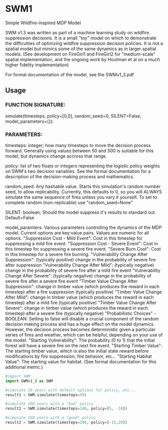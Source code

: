 # SWM1
Simple Wildfire-inspired MDP Model

SWM v1.3 was written as part of a machine learning study on wildfire suppression decisions. It is a small "toy" model on which to demonstrate the difficulties of optimzing wildfire suppression decision policies. It is not a spatial model but mimics some of the same dynamics as in larger spatial models. (See development on FireGirl1 and FireGirl2 for "medium-scale" spatial implementation, and the ongoing work by Houtman et al on a much higher fidelity implementation)

For formal documentation of the model, see the SWMv1_3.pdf

## Usage

### FUNCTION SIGNATURE:

simulate(timesteps, policy=[0,0], random_seed=0, SILENT=False, model_parameters={}):

### PARAMETERS:


timesteps: integer; how many timesteps to move the decision process forward.
     Generally using values between 50 and 500 is suitable for this model, but dynamics change
     accross that range.
     
     
policy: list of two floats or integers representing the logistic policy weights on SWM's two
     decision variables.  See the formal documentation for a description of the decision-making
     process and mathematics.
     
     
random_seed: Any hashable value.  Starts this simulation's random number seed, to allow replicability.
     Currently, this defaults to 0, so you will ALWAYS simulate the same sequence of fires unless you
     vary it yourself. To set to complete random (non-replicable) use "random_seed=None"
     
SILENT: boolean; Should the model suppress it's results to standard out. Default=False

model_paramters: Various parameters controlling the dynamics of the MDP model.
     Current options are key:value pairs. Values are numeric for all options.
     "Suppression Cost - Mild Event": Cost in this timestep for suppressing a mild fire event.
     "Suppression Cost - Severe Event": Cost in this timestep for suppressing a severe fire event.
     "Severe Burn Cost": Cost in this timestep for a severe fire burning.
     "Vulnerability Change After Suppression": (typically positive) change in the probability of severe fire after suppression
     "Vulnerability Change After Mild": (typically negative) change in the probability of severe fire after a mild fire event
     "Vulnerability Change After Severe": (typically negative) change in the probability of severe fire after a severe fire event
     "Timber Value Change After Suppression": change in timber value (which produces the reward in each timestep) after a fire suppression (typically positive)
     "Timber Value Change After Mild": change in timber value (which produces the reward in each timestep) after a mild fire (typically positive)
     "Timber Value Change After Severe": change in timber value (which produces the reward in each timestep) after a severe fire (typically negative)
     "Probabilistic Choices" - BOOLEAN: Setting to false will disable a crucial component of the random decision making process and has a huge effect on the model dynamics. However, the decision process becomes deterministic given a particular series of fires and weather, which can be helpful, depending on your use of the model.
     "Starting Vulnerability": The probability (0 to 1) that the initial forest will have a severe fire on the next fire event.
     "Starting Timber Value": The starting timber value, which is also the initial state reward before modifications by fire suppression, fire behavior, etc...
     "Starting Habitat Value": The starting value for habitat. (See formal documentation for this additional metric.)
     
    

```python
#import SWM
import SWMv1_3 as SWM

#simulate 50 years with default options for policy, etc...
result1 = SWM.simulate(timesteps=50)

#simulate 100 years with a "bad" policy
result2 = SWM.simulate(timesteps=100, policy=[5, -10])

#simulate 100 years with a "good" policy
result2 = SWM.simulate(timesteps=200, policy=[-15,20])

```
